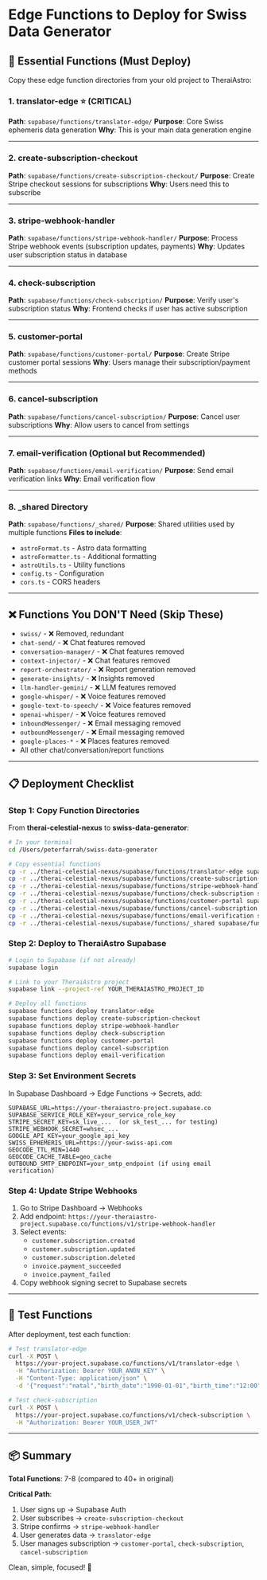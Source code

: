 # Edge Functions to Deploy for Swiss Data Generator

## 🚀 Essential Functions (Must Deploy)

Copy these edge function directories from your old project to TheraiAstro:

### 1. **translator-edge** ⭐ (CRITICAL)
**Path**: `supabase/functions/translator-edge/`
**Purpose**: Core Swiss ephemeris data generation
**Why**: This is your main data generation engine

---

### 2. **create-subscription-checkout**
**Path**: `supabase/functions/create-subscription-checkout/`
**Purpose**: Create Stripe checkout sessions for subscriptions
**Why**: Users need this to subscribe

---

### 3. **stripe-webhook-handler**
**Path**: `supabase/functions/stripe-webhook-handler/`
**Purpose**: Process Stripe webhook events (subscription updates, payments)
**Why**: Updates user subscription status in database

---

### 4. **check-subscription**
**Path**: `supabase/functions/check-subscription/`
**Purpose**: Verify user's subscription status
**Why**: Frontend checks if user has active subscription

---

### 5. **customer-portal**
**Path**: `supabase/functions/customer-portal/`
**Purpose**: Create Stripe customer portal sessions
**Why**: Users manage their subscription/payment methods

---

### 6. **cancel-subscription**
**Path**: `supabase/functions/cancel-subscription/`
**Purpose**: Cancel user subscriptions
**Why**: Allow users to cancel from settings

---

### 7. **email-verification** (Optional but Recommended)
**Path**: `supabase/functions/email-verification/`
**Purpose**: Send email verification links
**Why**: Email verification flow

---

### 8. **_shared** Directory
**Path**: `supabase/functions/_shared/`
**Purpose**: Shared utilities used by multiple functions
**Files to include**:
- `astroFormat.ts` - Astro data formatting
- `astroFormatter.ts` - Additional formatting
- `astroUtils.ts` - Utility functions
- `config.ts` - Configuration
- `cors.ts` - CORS headers

---

## ❌ Functions You DON'T Need (Skip These)

- `swiss/` - ❌ Removed, redundant
- `chat-send/` - ❌ Chat features removed
- `conversation-manager/` - ❌ Chat features removed
- `context-injector/` - ❌ Chat features removed
- `report-orchestrator/` - ❌ Report generation removed
- `generate-insights/` - ❌ Insights removed
- `llm-handler-gemini/` - ❌ LLM features removed
- `google-whisper/` - ❌ Voice features removed
- `google-text-to-speech/` - ❌ Voice features removed
- `openai-whisper/` - ❌ Voice features removed
- `inboundMessenger/` - ❌ Email messaging removed
- `outboundMessenger/` - ❌ Email messaging removed
- `google-places-*` - ❌ Places features removed
- All other chat/conversation/report functions

---

## 📋 Deployment Checklist

### Step 1: Copy Function Directories
From **therai-celestial-nexus** to **swiss-data-generator**:

```bash
# In your terminal
cd /Users/peterfarrah/swiss-data-generator

# Copy essential functions
cp -r ../therai-celestial-nexus/supabase/functions/translator-edge supabase/functions/
cp -r ../therai-celestial-nexus/supabase/functions/create-subscription-checkout supabase/functions/
cp -r ../therai-celestial-nexus/supabase/functions/stripe-webhook-handler supabase/functions/
cp -r ../therai-celestial-nexus/supabase/functions/check-subscription supabase/functions/
cp -r ../therai-celestial-nexus/supabase/functions/customer-portal supabase/functions/
cp -r ../therai-celestial-nexus/supabase/functions/cancel-subscription supabase/functions/
cp -r ../therai-celestial-nexus/supabase/functions/email-verification supabase/functions/
cp -r ../therai-celestial-nexus/supabase/functions/_shared supabase/functions/
```

### Step 2: Deploy to TheraiAstro Supabase

```bash
# Login to Supabase (if not already)
supabase login

# Link to your TheraiAstro project
supabase link --project-ref YOUR_THERAIASTRO_PROJECT_ID

# Deploy all functions
supabase functions deploy translator-edge
supabase functions deploy create-subscription-checkout
supabase functions deploy stripe-webhook-handler
supabase functions deploy check-subscription
supabase functions deploy customer-portal
supabase functions deploy cancel-subscription
supabase functions deploy email-verification
```

### Step 3: Set Environment Secrets

In Supabase Dashboard → Edge Functions → Secrets, add:

```
SUPABASE_URL=https://your-theraiastro-project.supabase.co
SUPABASE_SERVICE_ROLE_KEY=your_service_role_key
STRIPE_SECRET_KEY=sk_live_...  (or sk_test_... for testing)
STRIPE_WEBHOOK_SECRET=whsec_...
GOOGLE_API_KEY=your_google_api_key
SWISS_EPHEMERIS_URL=https://your-swiss-api.com
GEOCODE_TTL_MIN=1440
GEOCODE_CACHE_TABLE=geo_cache
OUTBOUND_SMTP_ENDPOINT=your_smtp_endpoint (if using email verification)
```

### Step 4: Update Stripe Webhooks

1. Go to Stripe Dashboard → Webhooks
2. Add endpoint: `https://your-theraiastro-project.supabase.co/functions/v1/stripe-webhook-handler`
3. Select events:
   - `customer.subscription.created`
   - `customer.subscription.updated`
   - `customer.subscription.deleted`
   - `invoice.payment_succeeded`
   - `invoice.payment_failed`
4. Copy webhook signing secret to Supabase secrets

---

## 🧪 Test Functions

After deployment, test each function:

```bash
# Test translator-edge
curl -X POST \
  https://your-project.supabase.co/functions/v1/translator-edge \
  -H "Authorization: Bearer YOUR_ANON_KEY" \
  -H "Content-Type: application/json" \
  -d '{"request":"natal","birth_date":"1990-01-01","birth_time":"12:00","location":"New York, USA"}'

# Test check-subscription
curl -X POST \
  https://your-project.supabase.co/functions/v1/check-subscription \
  -H "Authorization: Bearer YOUR_USER_JWT"
```

---

## 📦 Summary

**Total Functions**: 7-8 (compared to 40+ in original)

**Critical Path**:
1. User signs up → Supabase Auth
2. User subscribes → `create-subscription-checkout`
3. Stripe confirms → `stripe-webhook-handler`
4. User generates data → `translator-edge`
5. User manages subscription → `customer-portal`, `check-subscription`, `cancel-subscription`

Clean, simple, focused! 🎯

